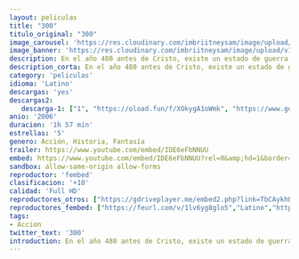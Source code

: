 ```yaml
---
layout: peliculas
title: "300"
titulo_original: "300"
image_carousel: 'https://res.cloudinary.com/imbriitneysam/image/upload/v1546629727/300-poster-min.jpg'
image_banner: 'https://res.cloudinary.com/imbriitneysam/image/upload/v1546629729/300-banner-min.jpg'
description: En el año 480 antes de Cristo, existe un estado de guerra entre Persia, dirigida por el rey Jerjes, y Grecia. En la batalla de la Termópilas, Leonidas, rey de la ciudad griega de Esparta, encabeza a sus 300 bravos soldados en contra del numeroso ejército persa. A pesar de que la muerte aguarda a los espartanos, su sacrificio inspira a toda Grecia para unirla en contra de su enemigo común.
description_corta: En el año 480 antes de Cristo, existe un estado de guerra entre Persia, dirigida por el rey Jerjes, y Grecia. En la batalla de la Termópilas, Leonidas, rey de la ciudad griega de Esparta, encabeza a sus 300 bravos soldados en..
category: 'peliculas'
idioma: 'Latino'
descargas: 'yes'
descargas2:
   descarga-1: ["1", "https://oload.fun/f/XOkygA1oWmk", "https://www.google.com/s2/favicons?domain=openload.co","OpenLoad","https://res.cloudinary.com/imbriitneysam/image/upload/v1541473684/mexico.png", "Latino", "Full HD"]
anio: '2006'
duracion: '1h 57 min'
estrellas: '5'
genero: Acción, Historia, Fantasía
trailer: https://www.youtube.com/embed/IDE6eFbNNUU
embed: https://www.youtube.com/embed/IDE6eFbNNUU?rel=0&amp;hd=1&border=0&wmode=opaque&enablejsapi=1&modestbranding=1&controls=1&showinfo=1
sandbox: allow-same-origin allow-forms
reproductor: 'fembed'
clasificacion: '+10'
calidad: 'Full HD'
reproductores_otros: ["https://gdriveplayer.me/embed2.php?link=TbCAykhPdXkYj3kr6bxmeAZ2zgc60vnNxYHPxOONcaMrWzokDiDQ9aP%252ByDChNjupmtNJQVTkftnGIP1ZrmlmdFvVEWq9piVHW9aoz5q9RYlKY895S12H%252B8ThyrDwkqKMo23F%252Bpq4bVvPkwemFK3djuB1HYVD07Sw6SJlEA3wW3tOuvB%252FfKA2jzmEviOqJVzgiS%252BMMHSV%252F%252BYI5bPCb1%252BN0a","Latino","https://movcloud.net/embed/mh-M1eA5KCp2","Latino","https://mstream.website/ney8d8ec08w6","Latino"]
reproductores_fembed: ["https://feurl.com/v/1lv6yg8glo5","Latino","https://feurl.com/v/5dw27cd73m5e3gz","Latino"]
tags:
- Accion
twitter_text: '300'
introduction: En el año 480 antes de Cristo, existe un estado de guerra entre Persia, dirigida por el rey Jerjes, y Grecia. En la batalla de la Termópilas, Leonidas, rey de la ciudad griega de Esparta, encabeza a sus 300 bravos soldados en...
---
```













